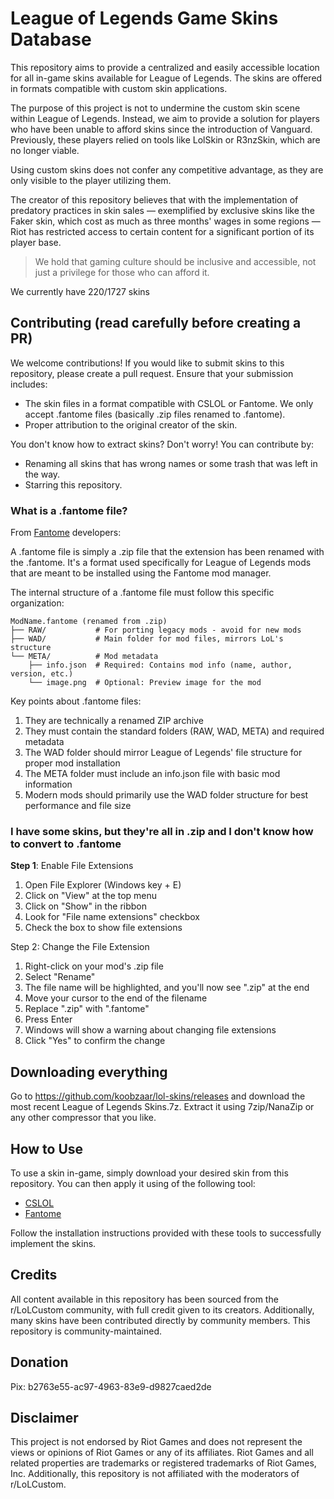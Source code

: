
# League of Legends Game Skins Database

This repository aims to provide a centralized and easily accessible location for all in-game skins available for League of Legends. The skins are offered in formats compatible with custom skin applications.

The purpose of this project is not to undermine the custom skin scene within League of Legends. Instead, we aim to provide a solution for players who have been unable to afford skins since the introduction of Vanguard. Previously, these players relied on tools like LolSkin or R3nzSkin, which are no longer viable.

Using custom skins does not confer any competitive advantage, as they are only visible to the player utilizing them. 

The creator of this repository believes that with the implementation of predatory practices in skin sales — exemplified by exclusive skins like the Faker skin, which cost as much as three months' wages in some regions — Riot has restricted access to certain content for a significant portion of its player base. 

> We hold that gaming culture should be inclusive and accessible, not just a privilege for those who can afford it.

We currently have 220/1727 skins

## Contributing (read carefully before creating a PR)

We welcome contributions! If you would like to submit skins to this repository, please create a pull request. Ensure that your submission includes:

- The skin files in a format compatible with CSLOL or Fantome. We only accept .fantome files (basically .zip files renamed to .fantome).
- Proper attribution to the original creator of the skin.

You don't know how to extract skins? Don't worry! You can contribute by:

- Renaming all skins that has wrong names or some trash that was left in the way.
- Starring this repository.

### What is a .fantome file?

From [Fantome](https://github.com/LeagueToolkit/Fantome) developers:

A .fantome file is simply a .zip file that the extension has been renamed with the .fantome. It's a format used specifically for League of Legends mods that are meant to be installed using the Fantome mod manager.

The internal structure of a .fantome file must follow this specific organization:
```
ModName.fantome (renamed from .zip)
├── RAW/           # For porting legacy mods - avoid for new mods
├── WAD/           # Main folder for mod files, mirrors LoL's structure
└── META/          # Mod metadata
    ├── info.json  # Required: Contains mod info (name, author, version, etc.)
    └── image.png  # Optional: Preview image for the mod
```

Key points about .fantome files:
1. They are technically a renamed ZIP archive
2. They must contain the standard folders (RAW, WAD, META) and required metadata
3. The WAD folder should mirror League of Legends' file structure for proper mod installation
4. The META folder must include an info.json file with basic mod information
5. Modern mods should primarily use the WAD folder structure for best performance and file size

### I have some skins, but they're all in .zip and I don't know how to convert to .fantome 

**Step 1**: Enable File Extensions

1. Open File Explorer (Windows key + E)
2. Click on "View" at the top menu
3. Click on "Show" in the ribbon
4. Look for "File name extensions" checkbox
5. Check the box to show file extensions

Step 2: Change the File Extension

1. Right-click on your mod's .zip file
2. Select "Rename"
3. The file name will be highlighted, and you'll now see ".zip" at the end
4. Move your cursor to the end of the filename
5. Replace ".zip" with ".fantome"
6. Press Enter
7. Windows will show a warning about changing file extensions
8. Click "Yes" to confirm the change

## Downloading everything

Go to https://github.com/koobzaar/lol-skins/releases and download the most recent League of Legends Skins.7z. Extract it using 7zip/NanaZip or any other compressor that you like.


## How to Use

To use a skin in-game, simply download your desired skin from this repository. You can then apply it using of the following tool:

 - [CSLOL](https://github.com/LeagueToolkit/cslol-manager)
  - [Fantome](https://github.com/LeagueToolkit/fantome)

Follow the installation instructions provided with these tools to successfully implement the skins.

## Credits

All content available in this repository has been sourced from the r/LoLCustom community, with full credit given to its creators. Additionally, many skins have been contributed directly by community members. This repository is community-maintained.

## Donation

Pix: b2763e55-ac97-4963-83e9-d9827caed2de
## Disclaimer

This project is not endorsed by Riot Games and does not represent the views or opinions of Riot Games or any of its affiliates. Riot Games and all related properties are trademarks or registered trademarks of Riot Games, Inc. Additionally, this repository is not affiliated with the moderators of r/LoLCustom.

